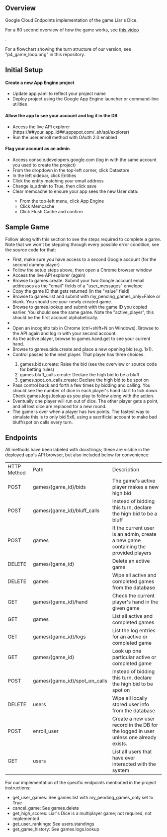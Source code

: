 <h2>Overview</h2>
<p>Google Cloud Endpoints implementation of the game Liar's Dice.</p>
<p>For a 60 second overview of how the game works, see <a href="https://www.youtube.com/watch?v=jEo1kvtOkcg">this video</a></p>.
<p>For a flowchart showing the turn structure of our version, see "p4_game_loop.png" in this repository.</p>

<h2>Initial Setup</h2>
<h4>Create a new App Engine project</h4>
<ul>
    <li>Update app.yaml to reflect your project name</li>
    <li>Deploy project using the Google App Engine launcher or command-line utilities</li>
</ul>

<h4>Allow the app to see your account and log it in the DB</h4>
<ul>
    <li>Access the live API explorer (https://##your_app_id##.appspot.com/_ah/api/explorer)</li>
    <li>Run the user.enroll method with OAuth 2.0 enabled</li>
</ul>

<h4>Flag your account as an admin</h4>
<ul>
    <li>Access console.developers.google.com (log in with the same account you used to create the project)</li>
    <li>From the dropdown in the top-left corner, click Datastore</li>
    <li>In the left sidebar, click Entities</li>
    <li>Click the entity matching your email address</li>
    <li>Change is_admin to True, then click save</li>
    <li>Clear memcache to ensure your app sees the new User data:</li>
    <ul>
        <li>From the top-left menu, click App Engine</li>
        <li>Click Memcache</li>
        <li>Click Flush Cache and confirm</li>
    </ul>
</ul>

<h2>Sample Game</h2>
<p>Follow along with this section to see the steps required to complete a game.  Note that we won't be stepping through every possible error condition, see the source code for that:</p>
<ul>
    <li>First, make sure you have access to a second Google account (for the second dummy player)</li>
    <li>Follow the setup steps above, then open a Chrome browser window</li>
    <li>Access the live API explorer (again)</li>
    <li>Browse to games.create. Submit your two Google account email addresses as the "email" fields of a "user_messages" envelope</li>
    <li>Copy the game ID that gets returned (in the "value" field)</li>
    <li>Browse to games.list and submit with my_pending_games_only=False or blank.  You should see your newly created game.</li>
    <li>Browse to games.lookup and submit with the game ID you copied earlier.  You should see the same game.  Note the "active_player", this should be the first account alphabetically.</li>    <li></li>
    <li>Open an incognito tab in Chrome (ctrl+shift+N on Windows).  Browse to the API again and log in with your second account.</li>
    <li>As the active player, browse to games.hand.get to see your current hand.</li>
    <li>Browse to games.bids.create and place a new opening bid (e.g. 1x1).</li>
    <li>Control passes to the next player.  That player has three choices:</li>
    <ol>
        <li>games.bids.create: Raise the bid (see the overview or source code for betting rules)</li>
        <li>games.bluff_calls.create: Declare the high bid to be a bluff</li>
        <li>games.spot_on_calls.create: Declare the high bid to be spot on</li>
    </ol>
    <li>Pass control back and forth a few times by bidding and calling.  You should see the number of dice in each player's hand start to tick down.  Check games.logs.lookup as you play to follow along with the action.</li>
    <li>Eventually one player will run out of dice.  The other player gets a point, and all lost dice are replaced for a new round.</li>
    <li>The game is over when a player has two points.  The fastest way to simulate this is to only bid 5x6, using a sacrificial account to make bad bluff/spot on calls every turn.</li>
</ul>

<h2>Endpoints</h2>
<p>All methods have been labeled with docstrings; these are visible in the deployed app's API browser, but also included below for convenience:</p>
<table>
    <tr><td>HTTP Method</td><td>Path</td><td>Description</td></tr>
    <tr><td>POST</td><td>games/{game_id}/bids</td><td>The game's active player makes a new high bid</td></tr>
    <tr><td>POST</td><td>games/{game_id}/bluff_calls</td><td>Instead of bidding this turn, declare the high bid to be a bluff</td></tr>
    <tr><td>POST</td><td>games</td><td>If the current user is an admin, create a new game containing the provided players</td></tr>
    <tr><td>DELETE</td><td>games/{game_id}</td><td>Delete an active game</td></tr>
    <tr><td>DELETE</td><td>games</td><td>Wipe all active and completed games from the database</td></tr>
    <tr><td>GET</td><td>games/{game_id}/hand</td><td>Check the current player's hand in the given game</td></tr>
    <tr><td>GET</td><td>games</td><td>List all active and completed games</td></tr>
    <tr><td>GET</td><td>games/{game_id}/logs</td><td>List the log entries for an active or completed game</td></tr>
    <tr><td>GET</td><td>games/{game_id}</td><td>Look up one particular active or completed game</td></tr>
    <tr><td>POST</td><td>games/{game_id}/spot_on_calls</td><td>Instead of bidding this turn, declare the high bid to be spot on</td></tr>
    <tr><td>DELETE</td><td>users</td><td>Wipe all locally stored user info from the database</td></tr>
    <tr><td>POST</td><td>enroll_user</td><td>Create a new user record in the DB for the logged in user unless one already exists.</td></tr>
    <tr><td>GET</td><td>users</td><td>List all users that have ever interacted with the system</td></tr>
</table>

<p>For our implementation of the specific endpoints mentioned in the project instructions:</p>
<ul>
    <li>get_user_games: See games.list with my_pending_games_only set to True</li>
    <li>cancel_game: See games.delete</li>
    <li>get_high_scores: Liar's Dice is a multiplayer game; not required, not implemented</li>
    <li>get_user_rankings: See users.standings</li>
    <li>get_game_history: See games.logs.lookup</li>
</ul>
